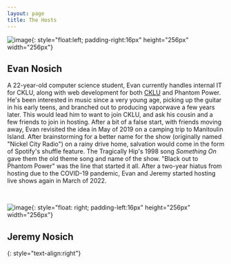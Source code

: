 ```yaml
---
layout: page
title: The Hosts
---
```

![image](https://i.imgur.com/GUhVbKB.png){: style="float:left; padding-right:16px" height="256px" width="256px"}
## Evan Nosich
A 22-year-old computer science student, Evan currently handles internal IT for CKLU, along with web development for both [CKLU](https://cklu.ca)
and Phantom Power. He's been interested in music since a very young age, picking up the guitar in his early teens, and branched out to producing
vaporwave a few years later. This would lead him to want to join CKLU, and ask his cousin and a few friends to join in hosting. After a bit of a false start,
with friends moving away, Evan revisited the idea in May of 2019 on a camping trip to Manitoulin Island. After brainstorming for a better name for the show
(originally named "Nickel City Radio") on a rainy drive home, salvation would come in the form of Spotify's shuffle feature. The Tragically Hip's 1998 
song *Something On* gave them the old theme song and name of the show. "Black out to Phantom Power" was the line that started it all. After a two-year
hiatus from hosting due to the COVID-19 pandemic, Evan and Jeremy started hosting live shows again in March of 2022.

&nbsp;

![image](https://i.imgur.com/cgUELJ8.png){: style="float: right; padding-left:16px" height="256px" width="256px"}
## Jeremy Nosich
{: style="text-align:right"}